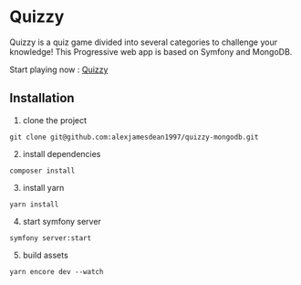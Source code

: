 # Quizzy

Quizzy is a quiz game divided into several categories to challenge your knowledge!
This Progressive web app is based on Symfony and MongoDB.

Start playing now : [Quizzy](https://quizzyapp.app/)

## Installation

1. clone the project
```
git clone git@github.com:alexjamesdean1997/quizzy-mongodb.git
```

2. install dependencies
```
composer install
```

3. install yarn
```
yarn install
```

4. start symfony server
```
symfony server:start
```

5. build assets
```
yarn encore dev --watch
```